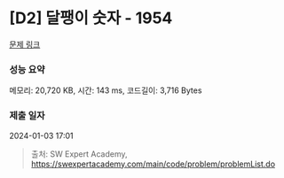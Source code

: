 # [D2] 달팽이 숫자 - 1954 

[문제 링크](https://swexpertacademy.com/main/code/problem/problemDetail.do?contestProbId=AV5PobmqAPoDFAUq) 

### 성능 요약

메모리: 20,720 KB, 시간: 143 ms, 코드길이: 3,716 Bytes

### 제출 일자

2024-01-03 17:01



> 출처: SW Expert Academy, https://swexpertacademy.com/main/code/problem/problemList.do
